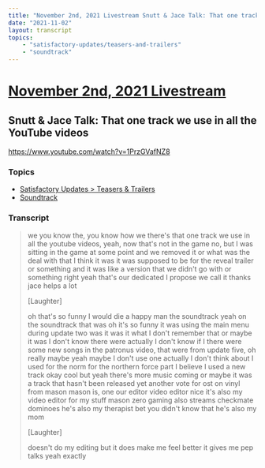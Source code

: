 ```yaml
---
title: "November 2nd, 2021 Livestream Snutt & Jace Talk: That one track we use in all the YouTube videos"
date: "2021-11-02"
layout: transcript
topics:
    - "satisfactory-updates/teasers-and-trailers"
    - "soundtrack"
---
```

# [November 2nd, 2021 Livestream](../2021-11-02.md)
## Snutt & Jace Talk: That one track we use in all the YouTube videos
https://www.youtube.com/watch?v=1PrzGVafNZ8

### Topics
* [Satisfactory Updates > Teasers & Trailers](../topics/satisfactory-updates/teasers-and-trailers.md)
* [Soundtrack](../topics/soundtrack.md)

### Transcript

> we you know the, you know how we there's that one track we use in all the youtube videos, yeah, now that's not in the game no, but I was sitting in the game at some point and we removed it or what was the deal with that I think it was it was supposed to be for the reveal trailer or something and it was like a version that we didn't go with or something right yeah that's our dedicated I propose we call it thanks jace helps a lot
>
> [Laughter]
>
> oh that's so funny I would die a happy man the soundtrack yeah on the soundtrack that was oh it's so funny it was using the main menu during update two was it was it what I don't remember that or maybe it was I don't know there were actually I don't know if I there were some new songs in the patronus video, that were from update five, oh really maybe yeah maybe I don't use one actually I don't think about I used for the norm for the northern force part I believe I used a new track okay cool but yeah there's more music coming or maybe it was a track that hasn't been released yet another vote for ost on vinyl from mason mason is, one our editor video editor nice it's also my video editor for my stuff mason zero gaming also streams checkmate dominoes he's also my therapist bet you didn't know that he's also my mom
>
> [Laughter]
>
> doesn't do my editing but it does make me feel better it gives me pep talks yeah exactly
